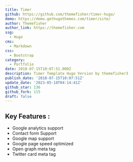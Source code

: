 ```yaml
---
title: Timer
github: https://github.com/themefisher/timer-hugo/
demo: https://demo.gethugothemes.com/timer/site/
author: Themefisher
author_link: https://themefisher.com
ssg:
  - Hugo
cms:
  - Markdown
css:
  - Bootstrap
category:
  - Portfolio
date: 2018-07-15T10:07:51.000Z
description: Timer Template Hugo Version by themefisher3
publish_date: '2018-07-15T10:07:51Z'
update_date: '2023-05-18T04:14:41Z'
github_star: 136
github_fork: 115
draft: false
---
```

## Key Features :

- Google analytics support
- Contact form Support
- Google map support
- Google page speed optimized
- Open graph meta tag
- Twitter card meta tag
